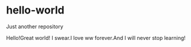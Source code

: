# hello-world
Just another repository

Hello!Great world!
I swear.I love ww forever.And I will never stop learning!

